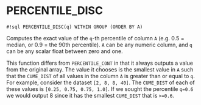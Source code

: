 # PERCENTILE_DISC

`#!sql PERCENTILE_DISC(q) WITHIN GROUP (ORDER BY A)`

Computes the exact value of the `q`-th percentile of column `A` (e.g.
0.5 = median, or 0.9 = the 90th percentile). `A` can be any numeric column,
and `q` can be any scalar float between zero and one.

This function differs from `PERCENTILE_CONT` in that it always outputs a
value from the original array. The value it chooses is the smallest value
in `A` such that the `CUME_DIST` of all values in the column `A` is greater
than or equal to `q`. For example, consider the dataset `[2, 8, 8, 40]`.
The `CUME_DIST` of each of these values is `[0.25, 0.75, 0.75, 1.0]`.
If we sought the percentile `q=0.6` we would output 8 since it has the
smallest `CUME_DIST` that is `>=0.6`.
